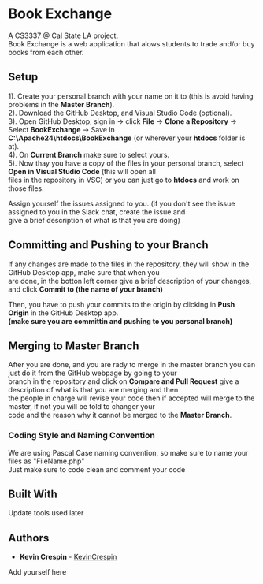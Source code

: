 # Book Exchange

A CS3337 @ Cal State LA project.</br>
Book Exchange is a web application that alows students to trade and/or buy books from each other.</br>

## Setup 

1). Create your personal branch with your name on it to (this is avoid having problems in the **Master Branch**).</br>
2). Download the GitHub Desktop, and Visual Studio Code (optional).</br>
3). Open GitHub Desktop, sign in -> click **File** -> **Clone a Repository** -> Select **BookExchange** -> Save in </br> **C:\Apache24\htdocs\BookExchange** (or wherever your **htdocs** folder is at).</br>
4). On **Current Branch** make sure to select yours.</br>
5). Now thay you have a copy of the files in your personal branch, select **Open in Visual Studio Code** (this will open all </br> 
files in the repository in VSC) or you can just go to **htdocs** and work on those files.</br>

Assign yourself the issues assigned to you. (if you don't see the issue assigned to you in the Slack chat, create the issue and </br> give a brief description of what is that you are doing)</br>

## Committing and Pushing to your Branch

If any changes are made to the files in the repository, they will show in the GitHub Desktop app, make sure that when you </br>
are done, in the botton left corner give a brief description of your changes, and click **Commit to (the name of your branch)**</br>

Then, you have to push your commits to the origin by clicking in **Push Origin** in the GitHub Desktop app. </br>
**(make sure you are committin and pushing to you personal branch)**</br>

## Merging to Master Branch

After you are done, and you are rady to merge in the master branch you can just do it from the GitHub webpage by going to your</br> branch in the repository and click on **Compare and Pull Request** give a description of what is that you are merging and then</br>
the people in charge will revise your code then if accepted will merge to the master, if not you will be told to changer your</br>
code and the reason why it cannot be merged to the **Master Branch**.</br>

### Coding Style and Naming Convention

We are using Pascal Case naming convention, so make sure to name your files as "FileName.php"</br>
Just make sure to code clean and comment your code</br>

## Built With

Update tools used later

## Authors

* **Kevin Crespin** - [KevinCrespin](https://github.com/KevinCrespin)</br>

Add yourself here


